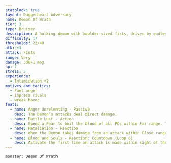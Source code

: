```yaml
---
statblock: true
layout: Daggerheart Adversary
name: Demon Of Wrath
tier: 3
type: Bruiser
description: A hulking demon with boulder-sized fists, driven by endless rage.
difficulty: 17
thresholds: 22/40
atk: +3
attack: Fists
range: Very
damage: 3d8+1 mag
hp: 7
stress: 5
experience:
  - Intimidation +2
motives_and_tactics:
  - Fuel anger
  - impress rivals
  - wreak havoc
feats:
  - name: Anger Unrelenting - Passive
    desc: The Demon’s attacks deal direct damage.
  - name: Battle Lust - Action
    desc: Spend a Fear to boil the blood of all PCs within Far range. They use a d20 as their Fear Die until the end of the scene.
  - name: Retaliation - Reaction
    desc: When the Demon takes damage from an attack within Close range, you can mark a Stress to make a standard attack against the attacker.
  - name: Blood and Souls - Reaction: Countdown (Loop 6)
    desc: Activate the first time an attack is made within sight of the Demon. It ticks down when a PC takes a violent action. When it triggers, summon 1d4 Minor Demons, who appear at Close range.
---
```


```statblock
monster: Demon Of Wrath
```